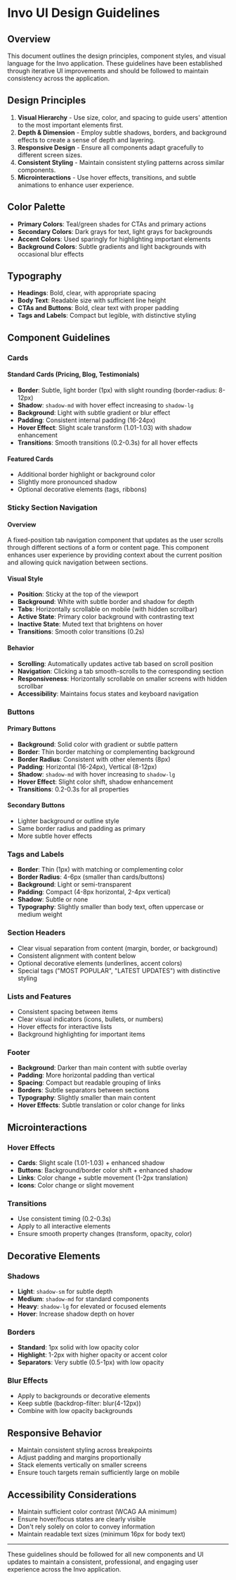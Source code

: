 # Invo UI Design Guidelines

## Overview

This document outlines the design principles, component styles, and visual language for the Invo application. These guidelines have been established through iterative UI improvements and should be followed to maintain consistency across the application.

## Design Principles

1. **Visual Hierarchy** - Use size, color, and spacing to guide users' attention to the most important elements first.
2. **Depth & Dimension** - Employ subtle shadows, borders, and background effects to create a sense of depth and layering.
3. **Responsive Design** - Ensure all components adapt gracefully to different screen sizes.
4. **Consistent Styling** - Maintain consistent styling patterns across similar components.
5. **Microinteractions** - Use hover effects, transitions, and subtle animations to enhance user experience.

## Color Palette

- **Primary Colors**: Teal/green shades for CTAs and primary actions
- **Secondary Colors**: Dark grays for text, light grays for backgrounds
- **Accent Colors**: Used sparingly for highlighting important elements
- **Background Colors**: Subtle gradients and light backgrounds with occasional blur effects

## Typography

- **Headings**: Bold, clear, with appropriate spacing
- **Body Text**: Readable size with sufficient line height
- **CTAs and Buttons**: Bold, clear text with proper padding
- **Tags and Labels**: Compact but legible, with distinctive styling

## Component Guidelines

### Cards

#### Standard Cards (Pricing, Blog, Testimonials)
- **Border**: Subtle, light border (1px) with slight rounding (border-radius: 8-12px)
- **Shadow**: `shadow-md` with hover effect increasing to `shadow-lg`
- **Background**: Light with subtle gradient or blur effect
- **Padding**: Consistent internal padding (16-24px)
- **Hover Effect**: Slight scale transform (1.01-1.03) with shadow enhancement
- **Transitions**: Smooth transitions (0.2-0.3s) for all hover effects

#### Featured Cards
- Additional border highlight or background color
- Slightly more pronounced shadow
- Optional decorative elements (tags, ribbons)

### Sticky Section Navigation

#### Overview
A fixed-position tab navigation component that updates as the user scrolls through different sections of a form or content page. This component enhances user experience by providing context about the current position and allowing quick navigation between sections.

#### Visual Style
- **Position**: Sticky at the top of the viewport
- **Background**: White with subtle border and shadow for depth
- **Tabs**: Horizontally scrollable on mobile (with hidden scrollbar)
- **Active State**: Primary color background with contrasting text
- **Inactive State**: Muted text that brightens on hover
- **Transitions**: Smooth color transitions (0.2s)

#### Behavior
- **Scrolling**: Automatically updates active tab based on scroll position
- **Navigation**: Clicking a tab smooth-scrolls to the corresponding section
- **Responsiveness**: Horizontally scrollable on smaller screens with hidden scrollbar
- **Accessibility**: Maintains focus states and keyboard navigation

### Buttons

#### Primary Buttons
- **Background**: Solid color with gradient or subtle pattern
- **Border**: Thin border matching or complementing background
- **Border Radius**: Consistent with other elements (8px)
- **Padding**: Horizontal (16-24px), Vertical (8-12px)
- **Shadow**: `shadow-md` with hover increasing to `shadow-lg`
- **Hover Effect**: Slight color shift, shadow enhancement
- **Transitions**: 0.2-0.3s for all properties

#### Secondary Buttons
- Lighter background or outline style
- Same border radius and padding as primary
- More subtle hover effects

### Tags and Labels

- **Border**: Thin (1px) with matching or complementing color
- **Border Radius**: 4-6px (smaller than cards/buttons)
- **Background**: Light or semi-transparent
- **Padding**: Compact (4-8px horizontal, 2-4px vertical)
- **Shadow**: Subtle or none
- **Typography**: Slightly smaller than body text, often uppercase or medium weight

### Section Headers

- Clear visual separation from content (margin, border, or background)
- Consistent alignment with content below
- Optional decorative elements (underlines, accent colors)
- Special tags ("MOST POPULAR", "LATEST UPDATES") with distinctive styling

### Lists and Features

- Consistent spacing between items
- Clear visual indicators (icons, bullets, or numbers)
- Hover effects for interactive lists
- Background highlighting for important items

### Footer

- **Background**: Darker than main content with subtle overlay
- **Padding**: More horizontal padding than vertical
- **Spacing**: Compact but readable grouping of links
- **Borders**: Subtle separators between sections
- **Typography**: Slightly smaller than main content
- **Hover Effects**: Subtle translation or color change for links

## Microinteractions

### Hover Effects

- **Cards**: Slight scale (1.01-1.03) + enhanced shadow
- **Buttons**: Background/border color shift + enhanced shadow
- **Links**: Color change + subtle movement (1-2px translation)
- **Icons**: Color change or slight movement

### Transitions

- Use consistent timing (0.2-0.3s)
- Apply to all interactive elements
- Ensure smooth property changes (transform, opacity, color)

## Decorative Elements

### Shadows

- **Light**: `shadow-sm` for subtle depth
- **Medium**: `shadow-md` for standard components
- **Heavy**: `shadow-lg` for elevated or focused elements
- **Hover**: Increase shadow depth on hover

### Borders

- **Standard**: 1px solid with low opacity color
- **Highlight**: 1-2px with higher opacity or accent color
- **Separators**: Very subtle (0.5-1px) with low opacity

### Blur Effects

- Apply to backgrounds or decorative elements
- Keep subtle (backdrop-filter: blur(4-12px))
- Combine with low opacity backgrounds

## Responsive Behavior

- Maintain consistent styling across breakpoints
- Adjust padding and margins proportionally
- Stack elements vertically on smaller screens
- Ensure touch targets remain sufficiently large on mobile

## Accessibility Considerations

- Maintain sufficient color contrast (WCAG AA minimum)
- Ensure hover/focus states are clearly visible
- Don't rely solely on color to convey information
- Maintain readable text sizes (minimum 16px for body text)

---

These guidelines should be followed for all new components and UI updates to maintain a consistent, professional, and engaging user experience across the Invo application.